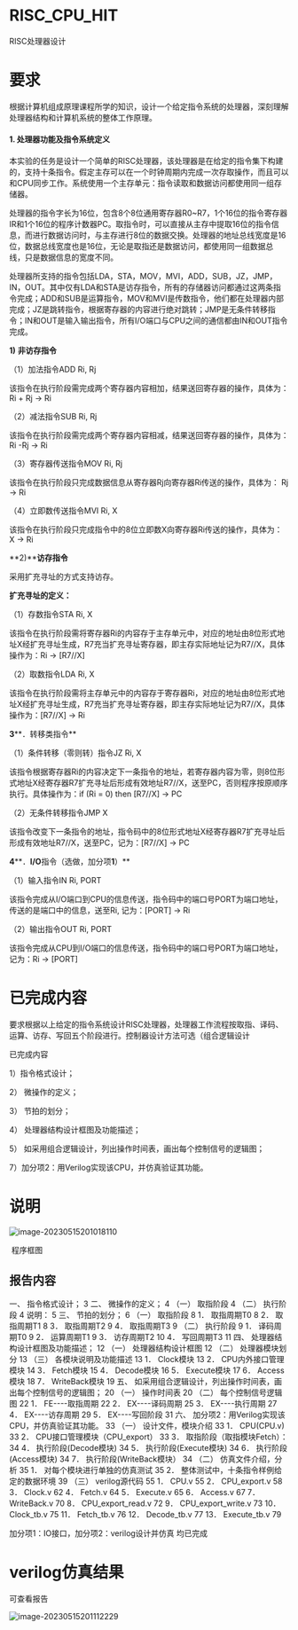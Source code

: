# RISC_CPU_HIT
 RISC处理器设计

# 要求

根据计算机组成原理课程所学的知识，设计一个给定指令系统的处理器，深刻理解处理器结构和计算机系统的整体工作原理。

#### 1. 处理器功能及指令系统定义

本实验的任务是设计一个简单的RISC处理器，该处理器是在给定的指令集下构建的，支持十条指令。假定主存可以在一个时钟周期内完成一次存取操作，而且可以和CPU同步工作。系统使用一个主存单元：指令读取和数据访问都使用同一组存储器。

处理器的指令字长为16位，包含8个8位通用寄存器R0~R7，1个16位的指令寄存器IR和1个16位的程序计数器PC。取指令时，可以直接从主存中提取16位的指令信息，而进行数据访问时，与主存进行8位的数据交换。处理器的地址总线宽度是16位，数据总线宽度也是16位，无论是取指还是数据访问，都使用同一组数据总线，只是数据信息的宽度不同。

处理器所支持的指令包括LDA，STA，MOV，MVI，ADD，SUB，JZ，JMP，IN，OUT。其中仅有LDA和STA是访存指令，所有的存储器访问都通过这两条指令完成；ADD和SUB是运算指令，MOV和MVI是传数指令，他们都在处理器内部完成；JZ是跳转指令，根据寄存器的内容进行绝对跳转；JMP是无条件转移指令；IN和OUT是输入输出指令，所有I/O端口与CPU之间的通信都由IN和OUT指令完成。

**1)** **非访存指令**

（1）加法指令ADD Ri, Rj

该指令在执行阶段需完成两个寄存器内容相加，结果送回寄存器的操作，具体为：Ri + Rj → Ri

（2）减法指令SUB Ri, Rj

该指令在执行阶段需完成两个寄存器内容相减，结果送回寄存器的操作，具体为：Ri -Rj → Ri

（3）寄存器传送指令MOV Ri, Rj

该指令在执行阶段只完成数据信息从寄存器Rj向寄存器Ri传送的操作，具体为： Rj → Ri

（4）立即数传送指令MVI Ri, X

该指令在执行阶段只完成指令中的8位立即数X向寄存器Ri传送的操作，具体为： X → Ri

**2)****访存指令**

采用扩充寻址的方式支持访存。

**扩充寻址的定义：**

（1）存数指令STA  Ri, X

该指令在执行阶段需将寄存器Ri的内容存于主存单元中，对应的地址由8位形式地址X经扩充寻址生成，R7充当扩充寻址寄存器，即主存实际地址记为R7//X，具体操作为：Ri → [R7//X]

（2）取数指令LDA Ri, X

该指令在执行阶段需将主存单元中的内容存于寄存器Ri，对应的地址由8位形式地址X经扩充寻址生成，R7充当扩充寻址寄存器，即主存实际地址记为R7//X，具体操作为：[R7//X] → Ri

**3****．转移类指令**

（1）条件转移（零则转）指令JZ Ri, X

该指令根据寄存器Ri的内容决定下一条指令的地址，若寄存器内容为零，则8位形式地址X经寄存器R7扩充寻址后形成有效地址R7//X，送至PC，否则程序按原顺序执行。具体操作为：if (Ri = 0) then [R7//X] → PC

（2）无条件转移指令JMP X

该指令改变下一条指令的地址，指令码中的8位形式地址X经寄存器R7扩充寻址后形成有效地址R7//X，送至PC，记为：[R7//X] → PC

**4****．****I/O****指令（选做，加分项****1****）**

（1）输入指令IN Ri, PORT

该指令完成从I/O端口到CPU的信息传送，指令码中的端口号PORT为端口地址，传送的是端口中的信息，送至Ri, 记为：[PORT] → Ri

（2）输出指令OUT Ri, PORT

该指令完成从CPU到I/O端口的信息传送，指令码中的端口号PORT为端口地址，记为：Ri → [PORT]

# 已完成内容

要求根据以上给定的指令系统设计RISC处理器，处理器工作流程按取指、译码、运算、访存、写回五个阶段进行。控制器设计方法可选（组合逻辑设计

已完成内容

1）指令格式设计；

2） 微操作的定义；

3） 节拍的划分；

4） 处理器结构设计框图及功能描述；

5） 如采用组合逻辑设计，列出操作时间表，画出每个控制信号的逻辑图；

7）加分项2：用Verilog实现该CPU，并仿真验证其功能。

# 说明

![image-20230515201018110](https://farsblog.oss-cn-beijing.aliyuncs.com/PicGo/202305152010232.png)

​					程序框图

## 报告内容

一、 指令格式设计；	3
二、 微操作的定义；	4
（一） 取指阶段	4
（二） 执行阶段	4
说明：	5
三、 节拍的划分；	6
（一） 取指阶段	8
1． 取指周期T0	8
2． 取指周期T1	8
3． 取指周期T2	9
4． 取指周期T3	9
（二） 执行阶段	9
1． 译码周期T0	9
2． 运算周期T1	9
3． 访存周期T2	10
4． 写回周期T3	11
四、 处理器结构设计框图及功能描述；	12
（一） 处理器结构设计框图	12
（二） 处理器模块划分	13
（三） 各模块说明及功能描述	13
1． Clock模块	13
2． CPU内外接口管理模块	14
3． Fetch模块	15
4． Decode模块	16
5． Execute模块	17
6． Access模块	18
7． WriteBack模块	19
五、 如采用组合逻辑设计，列出操作时间表，画出每个控制信号的逻辑图；	20
（一） 操作时间表	20
（二） 每个控制信号逻辑图	22
1． FE----取指周期	22
2． EX----译码周期	25
3． EX----执行周期	27
4． EX----访存周期	29
5． EX----写回阶段	31
六、 加分项2：用Verilog实现该CPU，并仿真验证其功能。	33
（一） 设计文件，模块介绍	33
1． CPU(CPU.v)	33
2． CPU接口管理模块（CPU_export）	33
3． 取指阶段（取指模块Fetch）：	34
4． 执行阶段(Decode模块)	34
5． 执行阶段(Execute模块)	34
6． 执行阶段(Access模块)	34
7． 执行阶段(WriteBack模块）	34
（二） 仿真文件介绍，分析	35
1． 对每个模块进行单独的仿真测试	35
2． 整体测试中，十条指令样例给定的数据环境	39
（三） verilog源代码	55
1． CPU.v	55
2． CPU_export.v	58
3． Clock.v	62
4． Fetch.v	64
5． Execute.v	65
6． Access.v	67
7． WriteBack.v	70
8． CPU_export_read.v	72
9． CPU_export_write.v	73
10． Clock_tb.v	75
11． Fetch_tb.v	76
12． Decode_tb.v	77
13． Execute_tb.v	79

加分项1：IO接口，加分项2：verilog设计并仿真 均已完成

# verilog仿真结果

可查看报告

![image-20230515201112229](https://farsblog.oss-cn-beijing.aliyuncs.com/PicGo/202305152011300.png)


